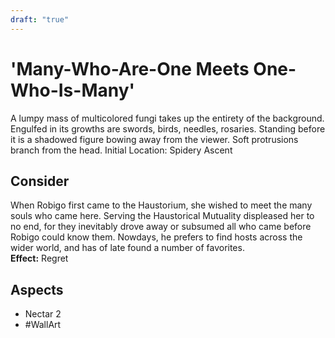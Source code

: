 ```yaml
---
draft: "true"
---
```

# 'Many-Who-Are-One Meets One-Who-Is-Many'
A lumpy mass of multicolored fungi takes up the entirety of the background. Engulfed in its growths are swords, birds, needles, rosaries. Standing before it is a shadowed figure bowing away from the viewer. Soft protrusions branch from the head.
Initial Location: Spidery Ascent
## Consider
When Robigo first came to the Haustorium, she wished to meet the many souls who came here. Serving the Haustorical Mutuality displeased her to no end, for they inevitably drove away or subsumed all who came before Robigo could know them. Nowdays, he prefers to find hosts across the wider world, and has of late found a number of favorites.
<br>**Effect:** Regret
## Aspects
- Nectar 2
- #WallArt
